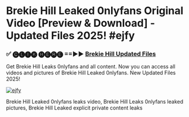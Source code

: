 # Brekie Hill Leaked 0nlyfans Original Video [Preview & Download] - Updated Files 2025! #ejfy

<h3>✅ 🅒🅛🅘🅚 🅗🅔🅡🅔 ==►► <a href="https://mediafile.pages.dev?q=Brekie+Hill&ref=B5R" rel="nofollow">Brekie Hill Updated Files</a></h3>

Get Brekie Hill Leaks 0nlyfans and all content. Now you can access all videos and pictures of Brekie Hill Leaked 0nlyfans. New Updated Files 2025!

[![ejfy](https://github.com/user-attachments/assets/f5210949-1d50-4880-9bd9-f37c6975c838)](https://mediafile.pages.dev?q=Brekie+Hill&ref=B5R)

Brekie Hill Leaked 0nlyfans leaks video, Brekie Hill Leaks 0nlyfans leaked pictures, Brekie Hill Leaked explicit private content leaks